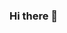 ### Hi there 👋

<!--
**rodrigoruz/rodrigoruz** is a ✨ _special_ ✨ repository because its `README.md` (this file) appears on your GitHub profile.

Here are some ideas to get you started:

- 🔭 I’m currently working on MS Electrical Engineering at Stanford University
- 🌱 I’m currently learning Physics Informed Neural Networks (PINNs)
- 👯 I’m looking to collaborate on Semiconductors, Physics Modeling and Simulation
- 🤔 I’m looking for help with ...
- 💬 Ask me about tennis, skiing, biking, travel
- 📫 How to reach me: rodrigoruzcuen@live.com / ruz@stanford.edu
- 😄 Pronouns: He / Him
- ⚡ Fun fact: I have a twin
-->
